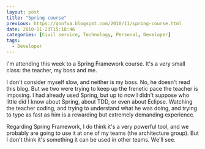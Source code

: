 ```yaml
---
layout: post
title: "Spring course"
previous: https://gonfva.blogspot.com/2010/11/spring-course.html
date: 2010-11-23T15:18:46
categories: [Civil service, Technology, Personal, Developer]
tags:
  - Developer
---
```


I'm attending this week to a Spring Framework course. It's a very small class: the teacher, my boss and me.


I don't consider myself slow, and neither is my boss. No, he doesn't read this blog. But we two were trying to keep up the frenetic pace the teacher is imposing. I had already used Spring, but up to now I didn't suppose who little did I know about Spring, about TDD, or even about Eclipse. Watching the teacher coding, and trying to understand what he was doing, and trying to type as fast as him is a rewarding but extremely demanding experience.


Regarding Spring Framework, I do think it's a very powerful tool, and we probably are going to use it at one of my teams (the architecture group). But I don't think it's something it can be used in other teams. We'll see.
